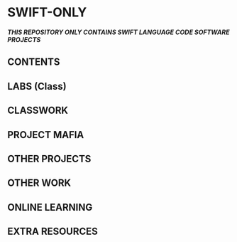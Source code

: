# SWIFT-ONLY

***THIS REPOSITORY ONLY CONTAINS SWIFT LANGUAGE CODE SOFTWARE PROJECTS***

## CONTENTS

## LABS (Class)

## CLASSWORK

## PROJECT MAFIA

## OTHER PROJECTS

## OTHER WORK

## ONLINE LEARNING

## EXTRA RESOURCES
